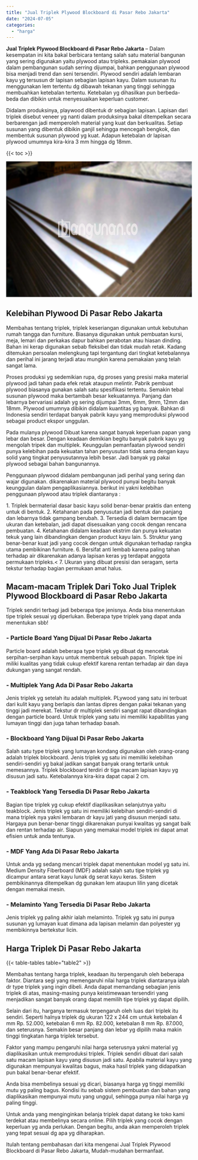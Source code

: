 ```yaml
---
title: "Jual Triplek Plywood Blockboard di Pasar Rebo Jakarta"
date: "2024-07-05"
categories: 
  - "harga"
---
```


**Jual Triplek Plywood Blockboard di Pasar Rebo Jakarta** – Dalam kesempatan ini kita bakal berbicara tentang salah satu material bangunan yang sering digunakan yaitu plywood atau tripleks. pemakaian plywood dalam pembangunan sudah serring dijumpai, bahkan penggunaan plywood bisa menjadi trend dan seni tersendiri. Plywood sendiri adalah lembaran kayu yg tersusun dr lapisan sebagian lapisan kayu. Dalam susunan itu menggunakan lem tertentu dg dibawah tekanan yang tinggi sehingga membuahkan ketebalan tertentu. Ketebalan yg dihasilkan pun berbeda-beda dan dibikin untuk menyesuaikan keperluan customer.

Didalam produksinya, playwood dibentuk dr sebagian lapisan. Lapisan dari triplek disebut veneer yg nanti dalam produksinya bakal ditempelkan secara berbarengan jadi memperoleh material yang kuat dan berkualitas. Setiap susunan yang dibentuk dibikin ganjil sehingga mencegah bengkok, dan membentuk susunan plywood yg kuat. Adapun ketebalan dr lapisan plywood umumnya kira-kira 3 mm hingga dg 18mm.

{{< toc >}}

![Jual Triplek Plywood Blockboard di Pasar Rebo Jakarta](/images/jual-triplek-murah-21.png)

## Kelebihan Plywood Di Pasar Rebo Jakarta

Membahas tentang triplek, triplek keseriangan digunakan untuk kebutuhan rumah tangga dan furniture. Biasanya digunakan untuk pembuatan kursi, meja, lemari dan perkakas dapur bahkan perabotan atau hiasan dinding. Bahan ini kerap digunakan sebab fleksibel dan tidak mudah retak. Kadang ditemukan persoalan melengkung tapi tergantung dari tingkat ketebalannya dan perihal ini jarang terjadi atau mungkin karena pemakaian yang telah sangat lama.

Proses produksi yg sedemikian rupa, dg proses yang presisi maka material plywood jadi tahan pada efek retak ataupun melintir. Pabrik pembuat plywood biasanya gunakan salah satu spesifikasi tertentu. Semakin tebal susunan plywood maka bertambah besar kekuatannya. Panjang dan lebarnya bervariasi adalah yg sering dijumpai 3mm, 6mm, 9mm, 12mm dan 18mm. Plywood umumnya dibikin didalam kuantitas yg banyak. Bahkan di Indonesia sendiri terdapat banyak pabrik kayu yang memproduksi plywood sebagai product ekspor unggulan.

Pada mulanya plywood Dibuat karena sangat banyak keperluan papan yang lebar dan besar. Dengan keadaan demikian begitu banyak pabrik kayu yg mengolah tripek dan multiplek. Keunggulan pemanfaatan plywood sendiri punya kelebihan pada kekuatan tahan penyusutan tidak sama dengan kayu solid yang tingkat penyusutannya lebih besar. Jadi banyak yg pakai plywood sebagai bahan bangunannya.

Penggunaan plywood didalam pembangunan jadi perihal yang sering dan wajar digunakan. dikarenakan material plywood punyai begitu banyak keunggulan dalam pengaplikasiannya. berikut ini yakni kelebihan penggunaan plywood atau triplek diantaranya :

1\. Triplek bermaterial dasar basic kayu solid benar-benar praktis dan enteng untuk di bentuk. 2. Ketahanan pada penyusutan jadi bentuk dan panjang dan lebarnya tidak gampang berubah. 3. Tersedia di dalam bermacam tipe ukuran dan ketebalan, jadi dapat disesuaikan yang cocok dengan rencana pembuatan. 4. Ketahanan didalam keadaan ekstrim dan punya kekuatan tekuk yang lain dibandingkan dengan product kayu lain. 5. Struktur yang benar-benar kuat jadi yang cocok dengan untuk digunakan terhadap rangka utama pembikinan furniture. 6. Bersifat anti lembab karena paling tahan terhadap air dikarenakan adanya lapisan keras yg terdapat anggota permukaan tripleks.< 7. Ukuran yang dibuat presisi dan seragam, serta tekstur terhadap bagian permukaan amat halus.

## Macam-macam Triplek Dari Toko Jual Triplek Plywood Blockboard di Pasar Rebo Jakarta

Triplek sendiri terbagi jadi beberapa tipe jenisnya. Anda bisa menentukan tipe triplek sesuai yg diperlukan. Beberapa type triplek yang dapat anda menentukan sbb!

### \- Particle Board Yang Dijual Di Pasar Rebo Jakarta

Particle board adalah beberapa type triplek yg dibuat dg mencetak serpihan-serpihan kayu untuk membentuk sebuah papan. Triplek tipe ini miliki kualitas yang tidak cukup efektif karena rentan terhadap air dan daya dukungan yang sangat rendah.

### \- Multiplek Yang Ada Di Pasar Rebo Jakarta

Jenis triplek yg setelah itu adalah multiplek. PLywood yang satu ini terbuat dari kulit kayu yang berlapis dan lantas dipres dengan pakai tekanan yang tinggi jadi merekat. Tekstur dr multiplek sendiri sangat rapat dibandingkan dengan particle board. Untuk triplek yang satu ini memiliki kapabilitas yang lumayan tinggi dan juga tahan terhadap basah.

### \- Blockboard Yang Dijual Di Pasar Rebo Jakarta

Salah satu type triplek yang lumayan kondang digunakan oleh orang-orang adalah triplek blockboard. Jenis triplek yg satu ini memiliki kelebihan sendiri-sendiri yg bakal jadikan sangat banyak orang tertarik untuk memesannya. Triplek blockboard terdiri dr tiga macam lapisan kayu yg disusun jadi satu. Ketebalannya kira-kira dapat capai 2 cm.

### \- Teakblock Yang Tersedia Di Pasar Rebo Jakarta

Bagian tipe triplek yg cukup efektif diaplikasikan selanjutnya yaitu teakblock. Jenis triplek yg satu ini memiliki kelebihan sendiri-sendiri di mana triplek nya yakni lembaran dr kayu jati yang disusun menjadi satu. Hargaya pun benar-benar tinggi dikarenakan punyai kwalitas yg sangat baik dan rentan terhadap air. Siapun yang memakai model triplek ini dapat amat efisien untuk anda tentunya.

### \- MDF Yang Ada Di Pasar Rebo Jakarta

Untuk anda yg sedang mencari triplek dapat menentukan model yg satu ini. Medium Density Fiberboard (MDF) adalah salah satu tipe triplek yg dicampur antara serat kayu lunak dg serat kayu keras. Sistem pembikinannya ditempelkan dg gunakan lem ataupun lilin yang dicetak dengan memakai mesin.

### \- Melaminto Yang Tersedia Di Pasar Rebo Jakarta

Jenis triplek yg paling akhir ialah melaminto. Triplek yg satu ini punya susunan yg lumayan kuat dimana ada lapisan melamin dan polyester yg membikinnya bertekstur licin.

## Harga Triplek Di Pasar Rebo Jakarta

{{< table-tables table="table2" >}}

Membahas tentang harga triplek, keadaan itu terpengaruh oleh beberapa faktor. Diantara segi yang memengaruhi nilai harga triplek diantaranya ialah dr type triplek yang ingin dibeli. Anda dapat memandang sebagian jenis triplek di atas, masing-masing punya keistimewaan tersendiri yang menjadikan sangat banyak orang dapat memilih tipe triplek yg dapat dipilih.

Selain dari itu, harganya termasuk terpengaruh oleh luas dari triplek itu sendiri. Seperti halnya triplek dg ukuran 122 x 244 cm untuk ketebalan 4 mm Rp. 52.000, ketebalan 6 mm Rp. 82.000, ketebalan 8 mm Rp. 87.000, dan seterusnya. Semakin besar panjang dan lebar yg dipilih maka makin tinggi tingkatan harga triplek tersebut.

Faktor yang mampu pengaruhi nilai harga seterusnya yakni material yg diaplikasikan untuk memproduksi triplek. Triplek sendiri dibuat dari salah satu macam lapisan kayu yang disusun jadi satu. Apabila material kayu yang digunakan mempunyai kwalitas bagus, maka hasil triplek yang didapatkan pun bakal benar-benar efektif.

Anda bisa membelinya sesuai yg dicari, biasanya harga yg tinggi memiliki mutu yg paling bagus. Kondisi itu sebab sistem pembuatan dan bahan yang diaplikasikan mempunyai mutu yang unggul, sehingga punya nilai harga yg paling tinggi.

Untuk anda yang menginginkan belanja triplek dapat datang ke toko kami terdekat atau membelinya secara online. Pilih triplek yang cocok dengan keperluan yg anda perlukan. Dengan begitu, anda akan memperoleh triplek yang tepat sesuai dg apa yg diharapkan.

Itulah tentang pembahasan dari kita mengenai Jual Triplek Plywood Blockboard di Pasar Rebo Jakarta, Mudah-mudahan bermanfaat.
